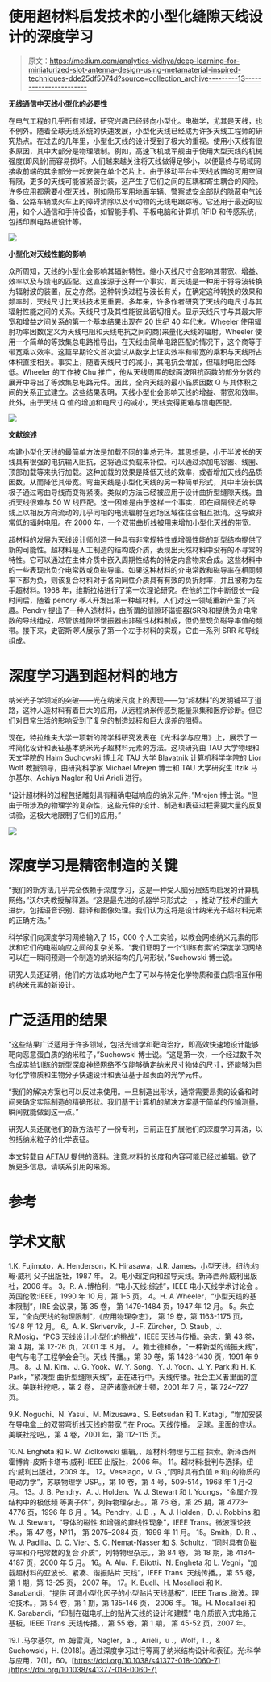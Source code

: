 # 使用超材料启发技术的小型化缝隙天线设计的深度学习

> 原文：<https://medium.com/analytics-vidhya/deep-learning-for-miniaturized-slot-antenna-design-using-metamaterial-inspired-techniques-dde25df5074d?source=collection_archive---------13----------------------->

**无线通信中天线小型化的必要性**

在电气工程的几乎所有领域，研究兴趣已经转向小型化。电磁学，尤其是天线，也不例外。随着全球无线系统的快速发展，小型化天线已经成为许多天线工程师的研究热点。在过去的几年里，小型化天线的设计受到了极大的重视。使用小天线有很多原因，其中大部分是物理限制。例如，高速飞机或军舰由于使用大型天线的机械强度(即风龄)而容易损坏。人们越来越关注将天线做得足够小，以便最终与局域网接收前端的其余部分一起安装在单个芯片上。由于移动平台中天线放置的可用空间有限，更多的天线可能被紧密封装，这产生了它们之间的互耦和寄生耦合的风险。许多应用都需要小型天线，例如隐形军用地面车辆、警察或安全部队的隐蔽电气设备、公路车辆或火车上的障碍清除以及小动物的无线电跟踪等。它还用于最近的应用，如个人通信和手持设备，如智能手机、平板电脑和计算机 RFID 和传感系统，包括印刷电路板设计等。

![](img/0e6eff98d36c1b716a7ea9b45e6a6a7a.png)

**小型化对天线性能的影响**

众所周知，天线的小型化会影响其辐射特性。缩小天线尺寸会影响其带宽、增益、效率以及与馈电的匹配。这直接源于这样一个事实，即天线是一种用于将导波转换为辐射波的装置，反之亦然。这种转换过程与波长有关，在确定这种转换的效果和频率时，天线尺寸比天线技术更重要。多年来，许多作者研究了天线的电尺寸与其辐射性能之间的关系。天线尺寸及其性能彼此密切相关。显示天线尺寸与其最大带宽和增益之间关系的第一个基本结果出现在 20 世纪 40 年代末。Wheeler 使用辐射功率因数(定义为天线电阻和天线电抗之间的商)来量化天线的辐射。Wheeler 使用一个简单的等效集总电路推导出，在天线由简单电路匹配的情况下，这个商等于带宽乘以效率。这篇早期论文首次尝试从数学上证实效率和带宽的乘积与天线所占体积直接相关。事实上，随着天线尺寸的减小，其电抗会增加，但辐射电阻会降低。Wheeler 的工作被 Chu 推广，他从天线周围的球面波阻抗函数的部分分数的展开中导出了等效集总电路元件。因此，全向天线的最小品质因数 Q 与其体积之间的关系正式建立。这些结果表明，天线小型化会影响天线的增益、带宽和效率。此外，由于天线 Q 值的增加和电尺寸的减小，天线变得更难与馈电匹配。

![](img/c03b5d163c2262cfce649f9d60ef3f0a.png)

**文献综述**

构建小型化天线的最简单方法是加载不同的集总元件。其思想是，小于半波长的天线具有很强的电抗输入阻抗，这将通过负载来补偿。可以通过添加电容器、线圈、顶部加载等来执行加载。这种加载的效果是降低天线的效率，或者增加天线的品质因数，从而降低其带宽。弯曲天线是小型化天线的另一种简单形式，其中半波长偶极子通过弯曲导线而变得紧凑。类似的方法已经被应用于设计曲折型缝隙天线。曲折天线很难与 50 W 线匹配。这一困难是由于这样一个事实，即在间隔很近的导线上以相反方向流动的几乎同相的电流辐射在远场区域往往会相互抵消。这导致非常低的辐射电阻。在 2000 年，一个双带曲折线被用来增加小型化天线的带宽.

超材料的发展为天线设计师创造一种具有非常规特性或增强性能的新型结构提供了新的可能性。超材料是人工制造的结构或介质，表现出天然材料中没有的不寻常的特性。它可以通过在主体介质中嵌入周期性结构的特定内含物来合成。这些材料中的一些表现出负介电常数或负磁导率。如果这种材料的介电常数和磁导率在相同频率下都为负，则该复合材料对于各向同性介质具有有效的负折射率，并且被称为左手超材料。1968 年，维斯拉格进行了第一次理论研究。在他的工作中断很长一段时间后，随着 pendry *等人*开发出第一种超材料，人们对这一领域重新产生了兴趣。Pendry 提出了一种人造材料，由所谓的缝隙环谐振器(SRR)和提供负介电常数的导线组成，尽管该缝隙环谐振器由非磁性材料制成，但仍呈现负磁导率值的频带。接下来，史密斯*等人*展示了第一个左手材料的实现，它由一系列 SRR 和导线组成。

# 深度学习遇到超材料的地方

纳米光子学领域的突破——光在纳米尺度上的表现——为“超材料”的发明铺平了道路，这种人造材料有着巨大的应用，从远程纳米传感到能量采集和医疗诊断。但它们对日常生活的影响受到了复杂的制造过程和巨大误差的阻碍。

现在，特拉维夫大学一项新的跨学科研究发表在《光:科学与应用》上，展示了一种简化设计和表征基本纳米光子超材料元素的方法。这项研究由 TAU 大学物理和天文学院的 Haim Suchowski 博士和 TAU 大学 Blavatnik 计算机科学学院的 Lior Wolf 教授领导，由研究科学家 Michael Mrejen 博士和 TAU 大学研究生 Itzik 马尔基尔、Achiya Nagler 和 Uri Arieli 进行。

“设计超材料的过程包括雕刻具有精确电磁响应的纳米元件，”Mrejen 博士说。“但由于所涉及的物理学的复杂性，这些元件的设计、制造和表征过程需要大量的反复试验，这极大地限制了它们的应用。”

![](img/8d79259b85b7d44b5025865dfae36439.png)

# 深度学习是精密制造的关键

“我们的新方法几乎完全依赖于深度学习，这是一种受人脑分层结构启发的计算机网络，”沃尔夫教授解释道。“这是最先进的机器学习形式之一，推动了技术的重大进步，包括语音识别、翻译和图像处理。我们认为这将是设计纳米光子超材料元素的正确方法。”

科学家们向深度学习网络输入了 15，000 个人工实验，以教会网络纳米元素的形状和它们的电磁响应之间的复杂关系。“我们证明了一个‘训练有素’的深度学习网络可以在一瞬间预测一个制造的纳米结构的几何形状，”Suchowski 博士说。

研究人员还证明，他们的方法成功地产生了可以与特定化学物质和蛋白质相互作用的纳米元素的新设计。

# 广泛适用的结果

“这些结果广泛适用于许多领域，包括光谱学和靶向治疗，即高效快速地设计能够靶向恶意蛋白质的纳米粒子，”Suchowski 博士说。“这是第一次，一个经过数千次合成实验训练的新型深度神经网络不仅能够确定纳米尺寸物体的尺寸，还能够为目标化学物质和生物分子快速设计和表征基于超表面的光学元件。

“我们的解决方案也可以反过来使用。一旦制造出形状，通常需要昂贵的设备和时间来确定实际制造的精确形状。我们基于计算机的解决方案基于简单的传输测量，瞬间就能做到这一点。”

研究人员还就他们的新方法写了一份专利，目前正在扩展他们的深度学习算法，以包括纳米粒子的化学表征。

本文转载自 [AFTAU](https://www.aftau.org/home) 提供的[资料](https://www.aftau.org/news-page-computers--technology?&storyid4702=2412&ncs4702=3)。注意:材料的长度和内容可能已经过编辑。欲了解更多信息，请联系引用的来源。

# 参考

# 学术文献

1.K. Fujimoto，A. Henderson，K. Hirasawa，J.R. James，小型天线。纽约:约翰·威利
父子出版社，1987 年。
2。电小超定向和超导天线。新泽西州:威利出版社，2006 年。
3。R. A .博柏利，“电小天线:综述”，IEEE 电小天线学术讨论会
。英国伦敦:IEEE，1990 年 10 月，第 1-5 页。
4。H. A Wheeler，“小型天线的基本限制”，IRE 会议录，第 35 卷，
第 1479-1484 页，1947 年 12 月。
5。朱立军，“全向天线的物理限制”，《应用物理杂志》，
第 19 卷，第 1163-1175 页，1948 年 12 月。
6。A. K. Skrivervik，J.-F. Zürcher，O. Staub，J. R.Mosig，“PCS 天线设计:小型化的挑战”，IEEE 天线与传播。杂志，第 43 卷，第 4 期，第 12-26 页，2001 年 8 月。
7。赖士德和泰，"一种新型的谐振天线"，电气与电子工程学会会刊。天线
传播。，第 39 卷，第 1428-1430 页，1991 年 9 月。
8。J. M. Kim、J. G. Yook、W. Y. Song、Y. J. Yoon、J. Y. Park 和 H. K. Park，“紧凑型
曲折型缝隙天线”，正在进行中。天线传播。社会主义者里面的症状。美联社挖吧。，第 2 卷，
马萨诸塞州波士顿，2001 年 7 月，第 724–727 页。

9.K. Noguchi、N. Yasui、M. Mizusawa、S. Betsudan 和 T. Katagi，“增加安装在导电盒上的双带弯折线天线的带宽
”,在 Proc。天线传播。
足球。里面的症状。美联社挖吧。，第 4 卷，2001 年，第 112-115 页。

10.N. Engheta 和 R. W. Ziolkowski 编辑。、超材料:物理与工程
探索。新泽西州霍博肯-皮斯卡塔韦:威利-IEEE 出版社，2006 年。
11。超材料:批判与选择。纽约:威利出版社，2009 年。
12。Veselago，V. G .,“同时具有负值
e 和μ的物质的电动力学”，苏联物理学 USP。，第 10 卷，第 4 号，509-514，1968 年 1 月-2 月。
13。J. B. Pendry、A. J. Holden、W. J. Stewart 和 I. Youngs，“金属介观结构中的极低频
等离子体”，列特物理杂志。，第 76 卷，第 25 期，第 4773–4776 页，1996 年 6 月
。14。Pendry，J. B .，A. J. Holden，D. J. Robbins 和 W. J. Stewart，“导体的磁性
和增强的非线性现象”，IEEE Trans。微波理论技术。，第 47 卷，№11，
第 2075–2084 页，1999 年 11 月。
15。Smith，D. R .、W. J. Padilla、D. C. Vier、S. C. Nemat-Nasser 和 S. Schultz，“同时具有负磁导率和介电常数的复合
介质”，列特物理杂志。，第 84 卷，
第 18 期，第 4184-4187 页，2000 年 5 月。
16。A. Alu、F. Bilotti、N. Engheta 和 L. Vegni，“加载超材料的亚波长、紧凑、谐振贴片
天线”，IEEE Trans .天线传播。，第 55 卷，第 1 期，第 13-25 页，
2007 年。
17。K. Buell、H. Mosallaei 和 K. Sarabandi，“提供
可调小型化因子的小型贴片天线基板”，IEEE Trans .微波。理论技术。，第 54 卷，第 1 期，第 135-146 页，
2006 年。
18。H. Mosallaei 和 K. Sarabandi，“印制在磁电机上的贴片天线的设计和建模”
电介质嵌入式电路元基板，IEEE Trans .天线传播。，第 55 卷，第 1 期，
第 45-52 页，2007 年。

19.I .马尔基尔，m .姆雷真，Nagler，a .，Arieli，u .，Wolf，l .，& Suchowski，H. (2018)。通过深度学习进行等离子纳米结构设计和表征。光:科学与应用，7(1)，60。[https://doi.org/10.1038/s41377-018-0060-7](https://doi.org/10.1038/s41377-018-0060-7)
